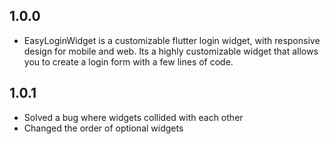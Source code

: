 ## 1.0.0

* EasyLoginWidget is a customizable flutter login widget, with responsive design for mobile and web. Its a highly customizable widget that allows you to create a login form with a few lines of code.

## 1.0.1
* Solved a bug where widgets collided with each other 
* Changed the order of optional widgets
